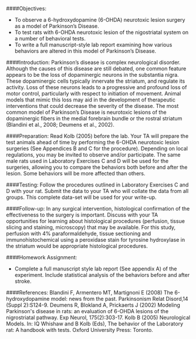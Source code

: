 ####Objectives:
*	To observe a 6-hydroxydopamine (6-OHDA) neurotoxic lesion surgery as a model of Parkinson’s Disease.
*	To test rats with 6-OHDA neurotoxic lesion of the nigostriatal system on a number of behavioral tests.
*	To write a full manuscript-style lab report examining how various behaviors are altered in this model of Parkinson’s Disease.

####Introduction:
Parkinson’s disease is complex neurological disorder.  Although the causes of this disease are still debated, one common feature appears to be the loss of dopaminergic neurons in the substantia nigra.  These dopaminergic cells typically innervate the striatum, and regulate its activity.  Loss of these neurons leads to a progressive and profound loss of motor control, particularly with respect to initiation of movement.  Animal models that mimic this loss may aid in the development of therapeutic interventions that could decrease the severity of the disease. The most common model of Parkinson’s Disease is neurotoxic lesions of the dopaminergic fibers in the medial forebrain bundle or the rostral striatum (Blandini et al., 2008; Deumens et al., 2002).

####Preparation:
Read Kolb (2005) before the lab.
Your TA will prepare the test animals ahead of time by performing the 6-OHDA neurotoxic lesion surgeries (See Appendices B and C for the procedure).  Depending on local regulations, you may be invited to observe and/or participate.  The same male rats used in Laboratory Exercises C and D will be used for the surgeries, allowing you to compare the behaviors both before and after the lesion.  Some behaviors will be more affected than others.

####Testing:
Follow the procedures outlined in Laboratory Exercises C and D with your rat.  Submit the data to your TA who will collate the data from all groups.  This complete data-set will be used for your write-up.

####Follow-up:
In any surgical intervention, histological confirmation of the effectiveness to the surgery is important.  Discuss with your TA opportunities for learning about histological procedures (perfusion, tissue slicing and staining, microscopy) that may be available.  For this study, perfusion with 4% paraformaldehyde, tissue sectioning and immunohistochemical using a peroxidase stain for tyrosine hydroxylase in the striatum would be appropriate histological procedures.

####Homework Assignment:
*	Complete a full manuscript style lab report (See appendix A) of the experiment.  Include statistical analysis of the behaviors before and after stroke.

####References:
Blandini F, Armentero MT, Martignoni E (2008) The 6-hydroxydopamine model: news from the past. Parkinsonism Relat Disord,14 (Suppl 2):S124-9.
Deumens R, Blokland A, Prickaerts J (2002) Modeling Parkinson's disease in rats: an evaluation of 6-OHDA lesions of the nigrostriatal pathway. Exp Neurol, 175(2):303-17.
Kolb B (2005) Neurological Models. In: IQ Whishaw and B Kolb (Eds), The behavior of the Laboratory rat: A handbook with tests. Oxford University Press: Toronto.
